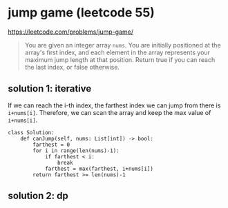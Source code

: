 # jump game (leetcode 55)

https://leetcode.com/problems/jump-game/

> You are given an integer array `nums`. You are initially positioned at the array's first index, 
> and each element in the array represents your maximum jump length at that position.
> Return true if you can reach the last index, or false otherwise.

## solution 1: iterative

If we can reach the i-th index, the farthest index we can jump from there is `i+nums[i]`. 
Therefore, we can scan the array and keep the max value of `i+nums[i]`.

```
class Solution:
    def canJump(self, nums: List[int]) -> bool:
        farthest = 0
        for i in range(len(nums)-1):
            if farthest < i:
                break
            farthest = max(farthest, i+nums[i])
        return farthest >= len(nums)-1
```

## solution 2: dp
